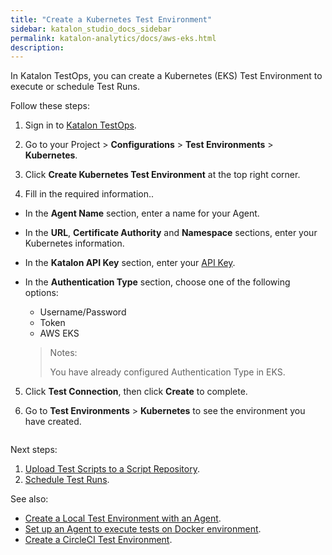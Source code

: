 ```yaml
---
title: "Create a Kubernetes Test Environment" 
sidebar: katalon_studio_docs_sidebar
permalink: katalon-analytics/docs/aws-eks.html 
description: 
---
```


In Katalon TestOps, you can create a Kubernetes (EKS) Test Environment  to execute or schedule Test Runs.

Follow these steps:

1. Sign in to [Katalon TestOps](https://testops.katalon.io/login).
2. Go to your Project > **Configurations** > **Test Environments** > **Kubernetes**.

3. Click **Create Kubernetes Test Environment** at the top right corner.

4. Fill in the required information..

* In the **Agent Name** section, enter a name for your Agent.
* In the **URL**, **Certificate Authority** and **Namespace** sections, enter your Kubernetes information.
* In the **Katalon API Key** section, enter your [API Key](https://analytics.katalon.com/user/apikey).
* In the **Authentication Type** section, choose one of the following options:
  * Username/Password
  * Token
  * AWS EKS

  > Notes:
  >
  > You have already configured Authentication Type in EKS.

5. Click **Test Connection**, then click **Create** to complete.

6. Go to **Test Environments** > **Kubernetes** to see the environment you have created.

  <img src="https://github.com/katalon-studio/docs-images/raw/master/katalon-analytics/docs/aws-eks/Kubernetes-test-environment.png" width="" height="" alt text= kubernetes environment list>

Next steps:

1. [Upload Test Scripts to a Script Repository](https://docs.katalon.com/katalon-analytics/docs/code-repo.html).
2. [Schedule Test Runs](https://docs.katalon.com/katalon-analytics/docs/create-plan.html).

See also:

* [Create a Local Test Environment with an Agent](https://docs.katalon.com/katalon-analytics/docs/agents.html).
* [Set up an Agent to execute tests on Docker environment](https://docs.katalon.com/katalon-analytics/docs/docker.html).
* [Create a CircleCI Test Environment](https://docs.katalon.com/katalon-analytics/docs/circleci.html).
